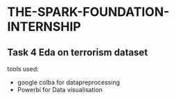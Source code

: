 # THE-SPARK-FOUNDATION-INTERNSHIP
Task 4
Eda on terrorism dataset
---
tools used:
- google colba for datapreprocessing 
- Powerbi for Data visualisation
